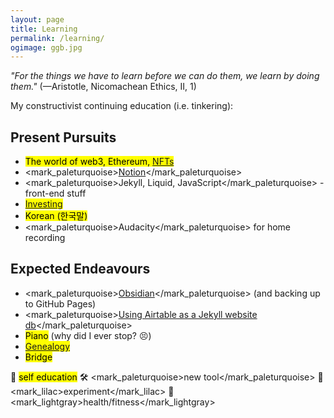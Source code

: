```yaml
---
layout: page
title: Learning
permalink: /learning/
ogimage: ggb.jpg
---
```

*"For the things we have to learn before we can do them, we learn by doing them."* (—Aristotle, Nicomachean Ethics, II, 1)

My constructivist continuing education (i.e. tinkering):

## Present Pursuits
- <mark>The world of web3, Ethereum, <a href="https://gallery.so/pb" target="_blank">NFTs</a></mark>
- <mark_paleturquoise><a href="https://notion.so" target="_blank">Notion</a></mark_paleturquoise>
- <mark_paleturquoise>Jekyll, Liquid, JavaScript</mark_paleturquoise> - front-end stuff
- <mark><a href="/invest/">Investing</a></mark>
- <mark>Korean (한국말)</mark>
- <mark_paleturquoise>Audacity</mark_paleturquoise> for home recording

## Expected Endeavours
- <mark_paleturquoise><a href="https://obsidian.md/" target="_blank">Obsidian</a></mark_paleturquoise> (and backing up to GitHub Pages)
- <mark_paleturquoise>[Using Airtable as a Jekyll website db](https://mzrn.sh/2022/04/29/using-airtable-as-a-jekyll-website-database/)</mark_paleturquoise>
- <mark>Piano</mark> (why did I ever stop? 😣)
- <mark>[Genealogy](/ancestry/)</mark>
- <mark>Bridge</mark>

<span class="muted small">📖 <mark>self education</span></mark>
<span class="muted small">🛠️ <mark_paleturquoise>new tool</span></mark_paleturquoise>
<span class="muted small">🧪 <mark_lilac>experiment</span></mark_lilac>
<span class="muted small">💪 <mark_lightgray>health/fitness</span></mark_lightgray>